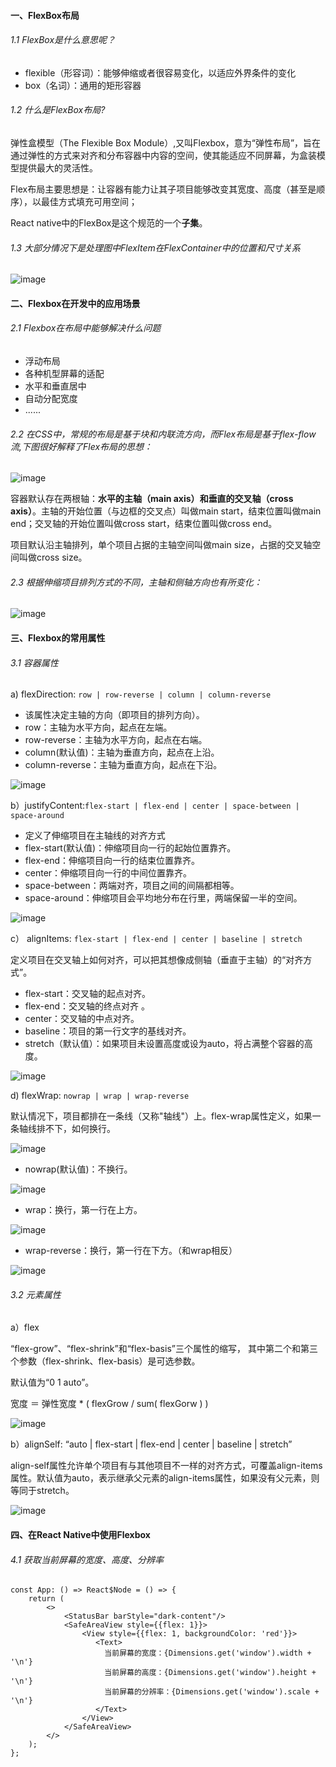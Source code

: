 ####  一、FlexBox布局

###### 1.1 FlexBox是什么意思呢？

- flexible（形容词）：能够伸缩或者很容易变化，以适应外界条件的变化
- box（名词）：通用的矩形容器



###### 1.2  什么是FlexBox布局?

弹性盒模型（The Flexible Box Module）,又叫Flexbox，意为“弹性布局”，旨在通过弹性的方式来对齐和分布容器中内容的空间，使其能适应不同屏幕，为盒装模型提供最大的灵活性。

Flex布局主要思想是：让容器有能力让其子项目能够改变其宽度、高度（甚至是顺序），以最佳方式填充可用空间；

React native中的FlexBox是这个规范的一个**子集**。



###### 1.3 大部分情况下是处理图中FlexItem在FlexContainer中的位置和尺寸关系

![image](./img18.jpg)



####  二、Flexbox在开发中的应用场景

###### 2.1 Flexbox在布局中能够解决什么问题
- 浮动布局
- 各种机型屏幕的适配
- 水平和垂直居中
- 自动分配宽度
-  ......



######  2.2 在CSS中，常规的布局是基于块和内联流方向，而Flex布局是基于flex-flow流,下图很好解释了Flex布局的思想：

![image](./img19.jpg)

容器默认存在两根轴：**水平的主轴（main axis）**和**垂直的交叉轴（cross axis）**。主轴的开始位置（与边框的交叉点）叫做main start，结束位置叫做main end；交叉轴的开始位置叫做cross start，结束位置叫做cross end。

项目默认沿主轴排列，单个项目占据的主轴空间叫做main size，占据的交叉轴空间叫做cross size。

###### 2.3 根据伸缩项目排列方式的不同，主轴和侧轴方向也有所变化：
![image](./img20.jpg)

#### 三、Flexbox的常用属性

######  3.1 容器属性

a)  flexDirection: `row | row-reverse | column | column-reverse`

- 该属性决定主轴的方向（即项目的排列方向）。
- row：主轴为水平方向，起点在左端。
- row-reverse：主轴为水平方向，起点在右端。
- column(默认值)：主轴为垂直方向，起点在上沿。
- column-reverse：主轴为垂直方向，起点在下沿。

![image](./img21.jpg)



b）justifyContent:`flex-start | flex-end | center | space-between | space-around`

- 定义了伸缩项目在主轴线的对齐方式
- flex-start(默认值)：伸缩项目向一行的起始位置靠齐。
- flex-end：伸缩项目向一行的结束位置靠齐。
- center：伸缩项目向一行的中间位置靠齐。
- space-between：两端对齐，项目之间的间隔都相等。
- space-around：伸缩项目会平均地分布在行里，两端保留一半的空间。

![image](./img22.jpg)



c） alignItems:  `flex-start | flex-end | center | baseline | stretch`

定义项目在交叉轴上如何对齐，可以把其想像成侧轴（垂直于主轴）的“对齐方式”。
- flex-start：交叉轴的起点对齐。
- flex-end：交叉轴的终点对齐 。
- center：交叉轴的中点对齐。
- baseline：项目的第一行文字的基线对齐。
- stretch（默认值）：如果项目未设置高度或设为auto，将占满整个容器的高度。
  

![image](./img23.jpg)



d)  flexWrap: `nowrap | wrap | wrap-reverse`

默认情况下，项目都排在一条线（又称"轴线"）上。flex-wrap属性定义，如果一条轴线排不下，如何换行。

![image](./img24.jpg)

- nowrap(默认值)：不换行。

![image](./img25.jpg)



- wrap：换行，第一行在上方。

![image](./img26.jpg)



- wrap-reverse：换行，第一行在下方。（和wrap相反）

![image](./img27.jpg)



###### 3.2 元素属性

 a）flex

“flex-grow”、“flex-shrink”和“flex-basis”三个属性的缩写， 其中第二个和第三个参数（flex-shrink、flex-basis）是可选参数。

   默认值为“0 1 auto”。

   宽度 ＝ 弹性宽度 * ( flexGrow / sum( flexGorw ) )

 ![image](./img28.jpg)



b）alignSelf:  “auto | flex-start | flex-end | center | baseline | stretch”

align-self属性允许单个项目有与其他项目不一样的对齐方式，可覆盖align-items属性。默认值为auto，表示继承父元素的align-items属性，如果没有父元素，则等同于stretch。

![image](./img29.jpg)



#### 四、在React Native中使用Flexbox

###### 4.1  获取当前屏幕的宽度、高度、分辨率

```
const App: () => React$Node = () => {
    return (
        <>
            <StatusBar barStyle="dark-content"/>
            <SafeAreaView style={{flex: 1}}>
                <View style={{flex: 1, backgroundColor: 'red'}}>
                   <Text>
                     当前屏幕的宽度：{Dimensions.get('window').width + '\n'}
                     当前屏幕的高度：{Dimensions.get('window').height + '\n'}
                     当前屏幕的分辨率：{Dimensions.get('window').scale + '\n'}
                   </Text>
                </View>
            </SafeAreaView>
        </>
    );
};
```